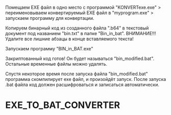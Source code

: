 Помещаем EXE файл в одно место с программой "KONVERTexe.exe" > переименовываем конвертируемый EXE
файл в "myprogram.exe" > запускаем программу для конвертации.

Копируем бинарный код из созданного файла ".b64" в текстовый документ под названием "bin.txt" в папке "Bin_in_bat".
ВНИМАНИЕ!!! Удалите все лишние абзацы в конце вставляемого текста!

Запускаем программу "BIN_in_BAT.exe"


Закриптованный код готов! Он будет называться "bin_modified.bat". Остальные временные файлы можно удалять.

Спустя некоторое время после запуска файла "bin_modified.bat" программа скомпилирует exe файл, и произойдёт запуск.
После запуска .bat файла код должен расшифроваться и записаться автоматически. 




# EXE_TO_BAT_CONVERTER
